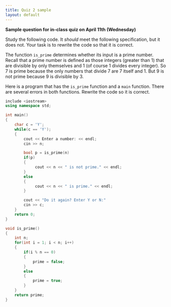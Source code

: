 ```yaml
---
title: Quiz 2 sample
layout: default
---
```


**Sample question for in-class quiz on April 11th (Wednesday)**

Study the following code. It *should* meet the following
specification, but it does not. Your task is to rewrite the code so
that it is correct.

The function `is_prime` determines whether its input is a prime
number. Recall that a prime number is defined as those integers
(greater than 1) that are divisible by only themselves and 1 (of
course 1 divides every integer). So 7 is prime because the only
numbers that divide 7 are 7 itself and 1. But 9 is not prime because 9
is divisible by 3.

Here is a program that has the `is_prime` function and a `main`
function. There are several errors in both functions. Rewrite the code
so it is correct.

```cpp
include <iostream>
using namespace std;

int main()
{
    char c = 'Y';
    while(c == 'Y');
    {
        cout << Enter a number: << endl;
        cin >> n;

        bool p = is_prime(n)
        if(p)
        {
             cout << n << " is not prime." << endl;
        }
        else
        {
             cout << n << " is prime." << endl;
        }

        cout << "Do it again? Enter Y or N:"
        cin >> c;
    }
    return 0;
}

void is_prime()
{
    int n;
    for(int i = 1; i < n; i++)
    {
        if(i % n == 0)
        {
            prime = false;
        }
        else
        {
            prime = true;
        }
    }
    return prime;
}
```
